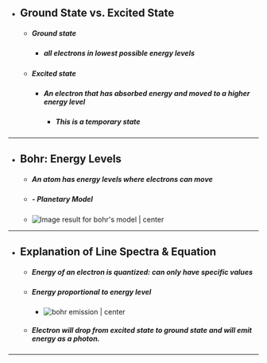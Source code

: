 - ## **Ground State vs. Excited State**
	- ##### Ground state
		- ##### all electrons in lowest possible energy levels
	- ##### Excited state
		- ##### An electron that has absorbed energy and moved to a higher energy level
			- ##### This is a temporary state

----
- ## **Bohr: Energy Levels**
	- ##### An atom has energy levels where electrons can move
	- ##### - Planetary Model
	- ![Image result for bohr's model | center](https://lh7-rt.googleusercontent.com/slidesz/AGV_vUeNsd8JyN2nh390TE9LW5oLs28p8KawHTdFBvE_RaDi2NX77m2HpI2EsmXOledrS2MWgTtfHnLLHoioA84Luc9tky4SQH_jLeFt1r6Z-PJh4EZUSf9g8gbccSXL6bm4RQrh_G1RZsNkvQM0igw0DR85QKF9yig=s2048?key=Yhzq53WmW2dBIO8Sd5BZwg)
----
- ## **Explanation of Line Spectra & Equation**
	- ##### Energy of an electron is quantized: can only have specific values
	- ##### Energy proportional to energy level
		- ![bohr emission | center](https://lh7-rt.googleusercontent.com/slidesz/AGV_vUd89tgGAV6QXiXrhbOEDgA7PoFNA5yVfVR1CKnj7sMY2WTOZ4kjheJz0pvyxlBXIGpWesCfd_THxQ2dtphmrtQmedfI1K_z-b59hXyHtf2Oa2MmeNGUx8rACw-szMaWvlmRmVJ-fdTsSmFS1GmsTvXLi3K0I7Ht=s2048?key=Yhzq53WmW2dBIO8Sd5BZwg)
	- ##### Electron will drop from excited state to ground state and will emit energy as a photon.
----
